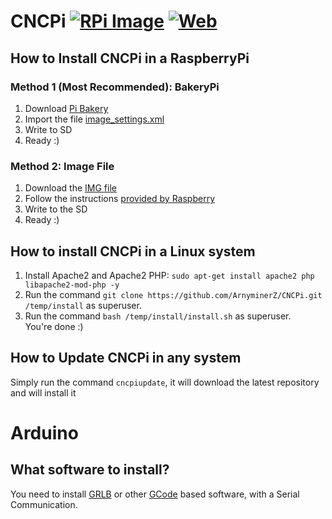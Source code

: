 # CNCPi [![RPi Image](https://img.shields.io/badge/RPi%20version-v0.1.1-green.svg)](https://mega.nz/#!stdl1KhJ!xKgWGLVipQiJaQ315iOKmivwXRzTCyXC6xjMysisvio) [![Web](https://img.shields.io/badge/Web%20version-v0.1.103-green.svg)](https://github.com/ArnyminerZ/CNCPi/archive/master.zip)
## How to Install CNCPi in a RaspberryPi
### Method 1 (Most Recommended): BakeryPi
1. Download [Pi Bakery](http://www.pibakery.org/download.html)
2. Import the file [image_settings.xml](https://github.com/ArnyminerZ/CNCPi/blob/master/image_settings.xml)
3. Write to SD
4. Ready :)
### Method 2: Image File
1. Download the [IMG file](https://mega.nz/#!stdl1KhJ!xKgWGLVipQiJaQ315iOKmivwXRzTCyXC6xjMysisvio+)
2. Follow the instructions [provided by Raspberry](https://www.raspberrypi.org/documentation/installation/installing-images/)
3. Write to the SD
4. Ready :)
## How to install CNCPi in a Linux system
1. Install Apache2 and Apache2 PHP: `sudo apt-get install apache2 php libapache2-mod-php -y`
2. Run the command `git clone https://github.com/ArnyminerZ/CNCPi.git /temp/install` as superuser.
3. Run the command `bash /temp/install/install.sh` as superuser.<br />
You're done :)
## How to Update CNCPi in any system
Simply run the command `cncpiupdate`, it will download the latest repository and will install it

# Arduino
## What software to install?
You need to install [GRLB](https://github.com/grbl/grbl) or other [GCode](http://reprap.org/wiki/G-code) based software, with a Serial Communication.
